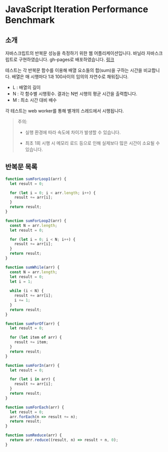 # JavaScript Iteration Performance Benchmark

## 소개

자바스크립트의 반복문 성능을 측정하기 위한 웹 어플리케이션입니다.
바닐라 자바스크립트로 구현하였습니다.
gh-pages로 배포하였습니다. [링크](https://yes-xodnd.github.io/js_benchmark/)



테스트는 각 반복문 함수를 이용해 배열 요소들의 합(sum)을 구하는 시간을 비교합니다.
배열은 매 시행마다 1과 100사이의 임의의 자연수로 채워집니다.

- L : 배열의 길이
- N : 각 함수별 시행횟수. 결과는 N번 시행의 평균 시간을 출력합니다.
- M : 최소 시간 대비 배수

각 테스트는 web worker를 통해 별개의 스레드에서 시행됩니다.

>주의:
>
>- 실행 환경에 따라 속도에 차이가 발생할 수 있습니다.
>
>- 최초 1회 시행 시 메모리 로드 등으로 인해 실제보다 많은 시간이 소요될 수 있습니다.



## 반복문 목록

``` js
function sumForLoop1(arr) {
  let result = 0;

  for (let i = 0; i < arr.length; i++) {
    result += arr[i];
  }
  return result;
}

function sumForLoop2(arr) {
  const N = arr.length;
  let result = 0;

  for (let i = 0; i < N; i++) {
    result += arr[i];
  }
  return result;	
}

function sumWhile(arr) {
  const N = arr.length;
  let result = 0;
  let i = 1;
  
  while (i < N) {
    result += arr[i];
    i += 1;
  }
  return result;
}

function sumForOf(arr) {
  let result = 0;

  for (let item of arr) {
    result += item;
  }
  return result;
}

function sumForIn(arr) {
  let result = 0;

  for (let i in arr) {
    result += arr[i];
  }
  return result;
}

function sumForEach(arr) {
  let result = 0;
  arr.forEach(n => result += n);
  return result;
}

function sumReduce(arr) {
  return arr.reduce((result, n) => result + n, 0); 
}
```



